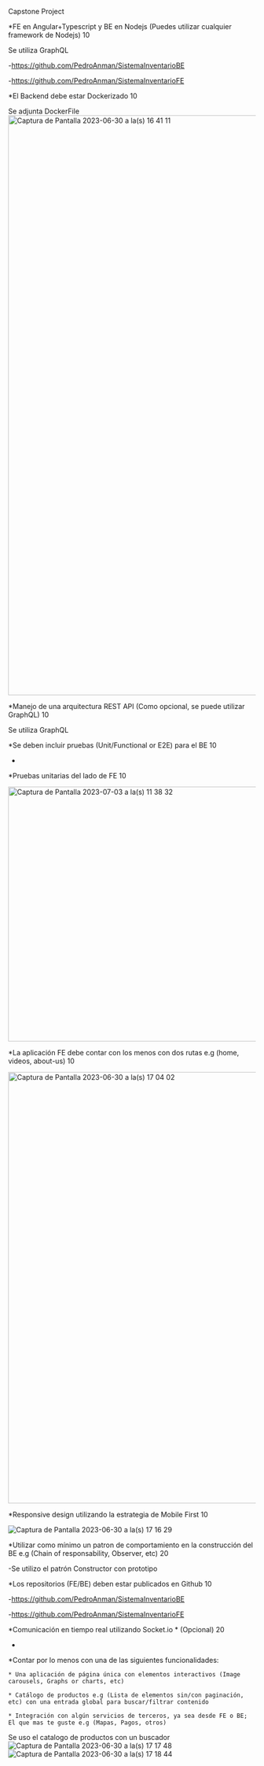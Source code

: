 Capstone Project

*FE en Angular+Typescript y BE en Nodejs (Puedes utilizar cualquier framework de Nodejs)	10

Se utiliza GraphQL

-https://github.com/PedroAnman/SistemaInventarioBE

-https://github.com/PedroAnman/SistemaInventarioFE


*El Backend debe estar Dockerizado	10

Se adjunta DockerFile
<img width="1179" alt="Captura de Pantalla 2023-06-30 a la(s) 16 41 11" src="https://github.com/PedroAnman/WizeLine/assets/61468851/9a0b7334-8589-48c2-88c7-bed5f403cbfd">


*Manejo de una arquitectura REST API (Como opcional, se puede utilizar GraphQL)	10

Se utiliza GraphQL


*Se deben incluir pruebas (Unit/Functional or E2E) para el BE	10

-


*Pruebas unitarias del lado de FE	10

<img width="518" alt="Captura de Pantalla 2023-07-03 a la(s) 11 38 32" src="https://github.com/PedroAnman/WizeLine/assets/61468851/0aa5bc92-edfa-4593-8a97-f7c8447312db">



*La aplicación FE debe contar con los menos con dos rutas e.g (home, videos, about-us)	10

<img width="877" alt="Captura de Pantalla 2023-06-30 a la(s) 17 04 02" src="https://github.com/PedroAnman/WizeLine/assets/61468851/de34565b-de65-4d6d-ae53-e80f4a28231e">


*Responsive design utilizando la estrategia de Mobile First	10

![Captura de Pantalla 2023-06-30 a la(s) 17 16 29](https://github.com/PedroAnman/WizeLine/assets/61468851/9cc12512-7ce7-4f0c-b6b2-0e153b0cc2f5)


*Utilizar como mínimo un patron de comportamiento en la construcción del BE e.g (Chain of responsability, Observer, etc)	20

-Se utilizo el patrón Constructor con prototipo


*Los repositorios (FE/BE) deben estar publicados en Github	10

-https://github.com/PedroAnman/SistemaInventarioBE

-https://github.com/PedroAnman/SistemaInventarioFE


*Comunicación en tiempo real utilizando Socket.io * (Opcional)	20

-


*Contar por lo menos con una de las siguientes funcionalidades:

    * Una aplicación de página única con elementos interactivos (Image carousels, Graphs or charts, etc)
    
    * Catálogo de productos e.g (Lista de elementos sin/con paginación, etc) con una entrada global para buscar/filtrar contenido
    
    * Integración con algún servicios de terceros, ya sea desde FE o BE; El que mas te guste e.g (Mapas, Pagos, otros)
    

Se uso el catalogo de productos con un buscador
![Captura de Pantalla 2023-06-30 a la(s) 17 17 48](https://github.com/PedroAnman/WizeLine/assets/61468851/11a89404-4b66-4b19-95de-4c9e221387d0)
![Captura de Pantalla 2023-06-30 a la(s) 17 18 44](https://github.com/PedroAnman/WizeLine/assets/61468851/60369cc9-08e5-4018-8575-fc81c2071687)


